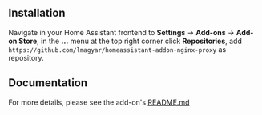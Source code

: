 
## Installation

Navigate in your Home Assistant frontend to **Settings** -> **Add-ons** -> **Add-on Store**, in the **...** menu at the top right corner click **Repositories**, add `https://github.com/lmagyar/homeassistant-addon-nginx-proxy` as repository.

## Documentation

For more details, please see the add-on's [README.md](nginx_proxy)
